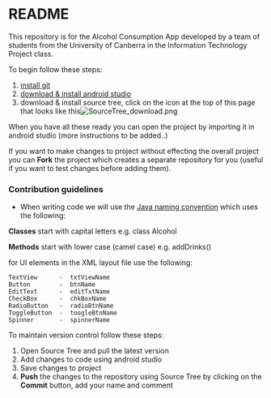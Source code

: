 # README #

This repository is for the Alcohol Consumption App developed by a team of students from the University of Canberra in the Information Technology Project class.

To begin follow these steps:

1. [install git](http://git-scm.com/downloads)
2. [download & install android studio](https://developer.android.com/sdk/installing/studio.html)
3. download & install source tree, click on the icon at the top of this page  that looks like this![SourceTree_download.png](https://bitbucket.org/repo/boxaga/images/603700259-SourceTree_download.png)

When you have all these ready you can open the project by importing it in android studio (more instructions to be added..)

If you want to make changes to project without effecting the overall project you can __Fork__ the project which creates a separate repository for you (useful if you want to test changes before adding them).

### Contribution guidelines ###

* When writing code we will use the
[Java naming convention](http://www.oracle.com/technetwork/java/codeconvtoc-136057.html) which uses the following:

__Classes__ start with capital letters           e.g.   class Alcohol

**Methods** start with lower case (camel case) e.g.   addDrinks()

for UI elements in the XML layout file use the following:

    TextView      -  txtViewName
    Button        -  btnName
    EditText      -  editTxtName
    CheckBox      -  chkBoxName
    RadioButton   -  radioBtnName
    ToggleButton  -  toogleBtnName
    Spinner       -  spinnerName


To maintain version control follow these steps:

1. Open Source Tree and pull the latest version
2. Add changes to code using android studio
3. Save changes to project
4. __Push__ the changes to the repository using Source Tree by clicking on the __Commit__ button, add your name and comment